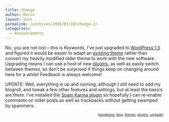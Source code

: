```yaml
---
title: Change
author: Kerim
layout: post
permalink: /archives/2005/03/19/change-2/
categories:
  - Announcements
---
```

No, you are not lost &#8211; this is *Keywords*, I&#8217;ve just upgraded to <a href="http://wordpress.org/" onclick="_gaq.push(['_trackEvent', 'outbound-article', 'http://wordpress.org/', 'WordPress 1.5']);" >WordPress 1.5</a> and figured it would be easier to adapt an <a href="http://www.alexking.org/software/wordpress/themes/blog/" onclick="_gaq.push(['_trackEvent', 'outbound-article', 'http://www.alexking.org/software/wordpress/themes/blog/', 'existing theme']);" >existing theme</a> rather than convert my heavily modified older theme to work with the new software. Upgrading means I can use a host of new <a href="http://www.wp-plugins.net/" onclick="_gaq.push(['_trackEvent', 'outbound-article', 'http://www.wp-plugins.net/', 'plugins']);" >plugins</a>, as well as easily switch between themes, so don&#8217;t be surprised if things keep on changing around here for a while! Feedback is always welcome!

UPDATE: Well, everything is up and running, although I still need to add my blogroll, and tweak a few other features and settings, but at least the basics are there. I&#8217;ve installed the <a href="http://www.unknowngenius.com/blog/wordpress/spam-karma" onclick="_gaq.push(['_trackEvent', 'outbound-article', 'http://www.unknowngenius.com/blog/wordpress/spam-karma', 'Spam Karma plugin']);" >Spam Karma plugin</a> so hopefully I can re-enable comments on older posts as well as trackbacks without getting swamped by spammers.

<div style="text-align:right;">
  <span style="font-size:x-small;">{<a href="http://technorati.com/tag/wordpress" onclick="_gaq.push(['_trackEvent', 'outbound-article', 'http://technorati.com/tag/wordpress', 'wordpress']);"  rel="tag">wordpress</a>, <a href="http://technorati.com/tag/blog" onclick="_gaq.push(['_trackEvent', 'outbound-article', 'http://technorati.com/tag/blog', 'blog']);"  rel="tag">blog</a>, <a href="http://technorati.com/tag/themes" onclick="_gaq.push(['_trackEvent', 'outbound-article', 'http://technorati.com/tag/themes', 'themes']);"  rel="tag">themes</a>, <a href="http://technorati.com/tag/plugins" onclick="_gaq.push(['_trackEvent', 'outbound-article', 'http://technorati.com/tag/plugins', 'plugins']);"  rel="tag">plugins</a>, <a href="http://technorati.com/tag/upgrade" onclick="_gaq.push(['_trackEvent', 'outbound-article', 'http://technorati.com/tag/upgrade', 'upgrade']);"  rel="tag">upgrade</a>}</span>


